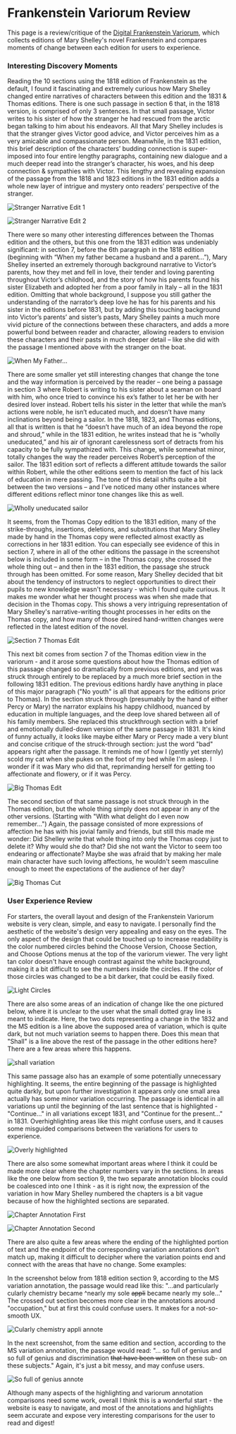 # Frankenstein Variorum Review

This page is a review/critique of the [Digital Frankenstein Variorum](https://frankensteinvariorum.github.io/viewer/), which collects editions of Mary Shelley's novel Frankenstein and compares moments of change between each edition for users to experience.

### Interesting Discovery Moments

Reading the 10 sections using the 1818 edition of Frankenstein as the default, I found it fascinating and extremely 
curious how Mary Shelley changed entire narratives of characters between this edition and the 1831 & Thomas editions. 
There is one such passage in section 6 that, in the 1818 version, is comprised of only 3 sentences. In that small passage, 
Victor writes to his sister of how the stranger he had rescued from the arctic began talking to him about his endeavors. 
All that Mary Shelley includes is that the stranger gives Victor good advice, and Victor perceives him as a very amicable and compassionate person. 
Meanwhile, in the 1831 edition, this brief description of the characters’ budding connection is super-imposed into four entire lengthy paragraphs, 
containing new dialogue and a much deeper read into the stranger’s character, his woes, and his deep connection & sympathies with Victor. This lengthy and revealing expansion
of the passage from the 1818 and 1823 editions in the 1831 edition adds a whole new layer of intrigue and mystery onto readers’ perspective of the stranger.

![Stranger Narrative Edit 1](images/frankenVVscreenshots/strangernarrativeEdit1831_1.png)

![Stranger Narrative Edit 2](images/frankenVVscreenshots/strangernarrativeEdit1831_2.png)


There were so many other interesting differences between the Thomas edition and the others, but this one from the 1831 edition was undeniably significant: 
in section 7, before the 6th paragraph in the 1818 edition (beginning with “When my father became a husband and a parent...”), Mary Shelley inserted an extremely 
thorough background narrative to Victor’s parents, how they met and fell in love, their tender and loving parenting throughout Victor’s childhood, and the story of how 
his parents found his sister Elizabeth and adopted her from a poor family in Italy – all in the 1831 edition. Omitting that whole background, I suppose you still gather 
the understanding of the narrator’s deep love he has for his parents and his sister in the editions before 1831, but by adding this touching background into Victor’s parents’ 
and sister’s pasts, Mary Shelley paints a much more vivid picture of the connections between these characters, and adds a more powerful bond between reader and character, 
allowing readers to envision these characters and their pasts in much deeper detail – like she did with the passage I mentioned above with the stranger on the boat.

![When My Father...](images/frankenVVscreenshots/when-my-father_1831.png)

There are some smaller yet still interesting changes that change the tone and the way information is perceived by the reader – one being a passage in section 3 where Robert 
is writing to his sister about a seaman on board with him, who once tried to convince his ex’s father to let her be with her desired lover instead. Robert tells his sister 
in the letter that while the man’s actions were noble, he isn’t educated much, and doesn’t have many inclinations beyond being a sailor. In the 1818, 1823, and Thomas editions, 
all that is written is that he “doesn’t have much of an idea beyond the rope and shroud,” while in the 1831 edition, he writes instead that he is “wholly uneducated,” and his air 
of ignorant carelessness sort of detracts from his capacity to be fully sympathized with. This change, while somewhat minor, totally changes the way the reader perceives Robert’s 
perception of the sailor. The 1831 edition sort of reflects a different attitude towards the sailor within Robert, while the other editions seem to mention the fact of his lack 
of education in mere passing. The tone of this detail shifts quite a bit between the two versions – and I’ve noticed many other instances where different editions reflect minor 
tone changes like this as well.

![Wholly uneducated sailor](images/frankenVVscreenshots/wholly-uneducated-sailor.png)

It seems, from the Thomas Copy edition to the 1831 edition, many of the strike-throughs, insertions, deletions, and substitutions that Mary Shelley made by hand 
in the Thomas copy were reflected almost exactly as corrections in her 1831 edition. You can especially see evidence of this in section 7, where in all of the other 
editions the passage in the screenshot below is included in some form – in the Thomas copy, she crossed the whole thing out – and then in the 1831 edition, the passage 
she struck through has been omitted. For some reason, Mary Shelley decided that bit about the tendency of instructors to neglect opportunities to direct their pupils to new knowledge wasn't necessary - which I found quite curious. It makes me wonder what her thought process was when she made that decision in the Thomas copy. This shows a very intriguing representation of Mary Shelley's narrative-writing thought processes in her edits on the Thomas copy, and how many of those desired hand-written changes were reflected in the latest edition of the novel. 

![Section 7 Thomas Edit](images/frankenVVscreenshots/sec7Thomasedit.png)

This next bit comes from section 7 of the Thomas edition view in the variorum - and it arose some questions about how the Thomas edition of this passage changed so dramatically from previous editions, and yet was struck through entirely to be replaced by a much more brief section in the following 1831 edition. The previous editions hardly have anything in place of this major paragraph ("No youth" is all that appears for the editions prior to Thomas). In the section struck through (presumably by the hand of either Percy or Mary) the narrator explains his happy childhood, nuanced by education in multiple languages, and the deep love shared between all of his family members. She replaced this struckthrough section with a brief and emotionally dulled-down version of the same passage in 1831. It's kind of funny actually, it looks like maybe either Mary or Percy made a very blunt and concise critique of the struck-through section: just the word "bad" appears right after the passage. It reminds me of how I (gently yet sternly) scold my cat when she pukes on the foot of my bed while I'm asleep. I wonder if it was Mary who did that, reprimanding herself for getting too affectionate and flowery, or if it was Percy. 

![Big Thomas Edit](images/frankenVVscreenshots/bad_thomas.png)

The second section of that same passage is not struck through in the Thomas edition, but the whole thing simply does not appear in any of the other versions. (Starting with "With what delight do I even now remember...") Again, the passage consisted of more expressions of affection he has with his jovial family and friends, but still this made me wonder: Did Shelley write that whole thing into only the Thomas copy just to delete it? Why would she do that? Did she not want the Victor to seem too endearing or affectionate? Maybe she was afraid that by making her male main character have such loving affections, he wouldn't seem masculine enough to meet the expectations of the audience of her day?

![Big Thomas Cut](images/frankenVVscreenshots/thomas_bigedit.png)


### User Experience Review

For starters, the overall layout and design of the Frankenstein Variorum website is very clean, simple, and easy to navigate. I personally find the aesthetic of the website's design very appealing and easy on the eyes. The only aspect of the design that could be touched up to increase readability is the color numbered circles behind the Choose Version, Choose Section, and Choose Options menus at the top of the variorum viewer. The very light tan color doesn't have enough contrast against the white background, making it a bit difficult to see the numbers inside the circles. If the color of those circles was changed to be a bit darker, that could be easily fixed. 

![Light Circles](images/frankenVVscreenshots/numbered-circles.png)

There are also some areas of an indication of change like the one pictured below, where it is unclear to the user what the small dotted gray line is meant to indicate. Here, the two dots representing a change in the 1832 and the MS edition is a line above the supposed area of variation, which is quite dark, but not much variation seems to happen there. Does this mean that "Shall" is a line above the rest of the passage in the other editions here? There are a few areas where this happens.

![shall variation](images/frankenVVscreenshots/shall-variation-indication.png)

This same passage also has an example of some potentially unnecessary highlighting. It seems, the entire beginning of the passage is highlighted quite darkly, but upon further investigation it appears only one small area actually has some minor variation occurring. The passage is identical in all variations up until the beginning of the last sentence that is highlighted - "Continue..." in all variations except 1831, and "Continue for the present..." in 1831. Overhighlighting areas like this might confuse users, and it causes some misguided comparisons between the variations for users to experience.

![Overly highlighted](images/frankenVVscreenshots/overly-highlighted-area.png)

There are also some somewhat important areas where I think it could be made more clear where the chapter numbers vary in the sections. In areas like the one below from section 9, the two separate annotation blocks could be coalesced into one I think - as it is right now, the expression of the variation in how Mary Shelley numbered the chapters is a bit vague because of how the highlighted sections are separated.

![Chapter Annotation First](images/frankenVVscreenshots/chapter-variation.png)

![Chapter Annotation Second](images/frankenVVscreenshots/chapter-variation_second.png)

There are also quite a few areas where the ending of the highlighted portion of text and the endpoint of the corresponding variation annotations don't match up, making it difficult to decipher where the variation points end and connect with the areas that have no change. Some examples:

In the screenshot below from 1818 edition section 9, according to the MS variation annotation, the passage would read like this: 
"...and particularly cularly chemistry became ^nearly  my sole ~~appli~~ became nearly my sole..." 
The crossed out section becomes more clear in the annotations around "occupation," but at first this could confuse users. It makes for a not-so-smooth UX.

![Cularly chemistry appli annote](images/frankenVVscreenshots/unclear-variation-endpoint_2.png)

In the next screenshot, from the same edition and section, according to the MS variation annotation, the passage would read: 
"... so full of genius and so full of genius and discrimination ~~that have been written~~ on these sub- on these subjects."
Again, it's just a bit messy, and may confuse users.

![So full of genius annote](images/frankenVVscreenshots/unclear-variation-endpoint.png)

Although many aspects of the highlighting and variorum annotation comparisons need some work, overall I think this is a wonderful start - the website is easy to navigate, and most of the annotations and highlights seem accurate and expose very interesting comparisons for the user to read and digest!
